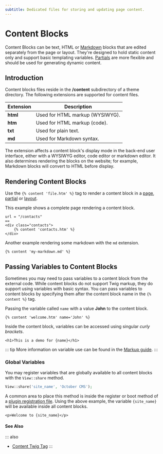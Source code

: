 ```yaml
---
subtitle: Dedicated files for storing and updating page content.
---
```

# Content Blocks

Content Blocks can be text, HTML or [Markdown](http://daringfireball.net/projects/markdown/syntax) blocks that are edited separately from the page or layout. They're designed to hold static content only and support basic templating variables. [Partials](./partials.md) are more flexible and should be used for generating dynamic content.

## Introduction

Content blocks files reside in the **/content** subdirectory of a theme directory. The following extensions are supported for content files.

Extension | Description
------------- | -------------
**html** | Used for HTML markup (WYSIWYG).
**htm** | Used for HTML markup (code).
**txt** | Used for plain text.
**md** | Used for Markdown syntax.

The extension affects a content block's display mode in the back-end user interface, either with a WYSIWYG editor, code editor or markdown editor. It also determines rendering the blocks on the website; for example, Markdown blocks will convert to HTML before display.

## Rendering Content Blocks

Use the `{% content 'file.htm' %}` tag to render a content block in a [page](./pages.md), [partial](./partials.md) or [layout](./layouts.md).

This example shows a complete page rendering a content block.

```twig
url = "/contacts"
==
<div class="contacts">
    {% content 'contacts.htm' %}
</div>
```

Another example rendering some markdown with the `md` extension.

```twig
{% content 'my-markdown.md' %}
```

## Passing Variables to Content Blocks

Sometimes you may need to pass variables to a content block from the external code. While content blocks do not support Twig markup, they do support using variables with basic syntax. You can pass variables to content blocks by specifying them after the content block name in the `{% content %}` tag.

Passing the variable called `name` with a value **John** to the content block.

```twig
{% content 'welcome.htm' name='John' %}
```

Inside the content block, variables can be accessed using singular *curly brackets*.

```
<h1>This is a demo for {name}</h1>
```

::: tip
More information on variable use can be found in the [Markup guide](../../markup/tag/content.md).
:::

### Global Variables

You may register variables that are globally available to all content blocks with the `View::share` method.

```php
View::share('site_name', 'October CMS');
```

A common area to place this method is inside the register or boot method of a [plugin registration file](../../extend/system/plugins.md). Using the above example, the variable `{site_name}` will be available inside all content blocks.

```
<p>Welcome to {site_name}</p>
```

#### See Also

::: also
* [Content Twig Tag](../../markup/tag/content.md)
:::
